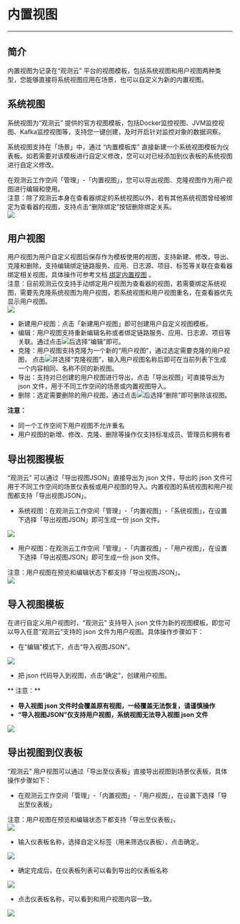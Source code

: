 # 内置视图
---


## 简介

内置视图为记录在“观测云” 平台的视图模板，包括系统视图和用户视图两种类型，您能够直接将系统视图应用在场景，也可以自定义为新的内置视图。


## 系统视图

系统视图为“观测云” 提供的官方视图模板，包括Docker监控视图、JVM监控视图、Kafka监控视图等，支持您一键创建，及时开启针对监控对象的数据洞察。

系统视图支持在「场景」中，通过 “内置模板库” 直接新建一个系统视图模板为仪表板。如若需要对该模板进行自定义修改，您可以对已经添加到仪表板的系统视图进行自定义修改。

在观测云工作空间「管理」-「内置视图」，您可以导出视图、克隆视图作为用户视图进行编辑和使用。<br />注意：除了观测云本身在查看器绑定的系统视图以外，若有其他系统视图曾经被绑定为查看器的视图，支持点击“删除绑定”按钮删除绑定关系。<br />![](../img/4.view_1.png)


## 用户视图

用户视图为用户自定义视图后保存作为模板使用的视图，支持新建、修改，导出、克隆和删除，支持编辑绑定链路服务、应用、日志源、项目、标签等关联在查看器绑定相关视图，具体操作可参考文档 [绑定内置视图](../../scene/built-in-view/bind-view.md) 。<br />注意：目前观测云仅支持手动绑定用户视图为查看器的视图，若需要绑定系统视图，需要先克隆系统视图为用户视图，若系统视图和用户视图重名，在查看器优先显示用户视图。<br />![](../img/4.view_3.png)

- 新建用户视图：点击「新建用户视图」即可创建用户自定义视图模板。
- 编辑：用户视图支持重新编辑名称或者绑定链路服务、应用、日志源、项目等关联。通过点击![](../img/image.png)后选择“编辑”即可。
- 克隆：用户视图支持克隆为一个新的“用户视图”，通过选定需要克隆的用户视图， 点击![](../img/image.png)并选择“克隆视图”，输入用户视图名称后即可在当前列表下生成一个内容相同、名称不同的新视图。
- 导出：支持对已创建的用户视图进行导出，点击「导出视图」可直接导出为 json 文件，用于不同工作空间的场景或内置视图导入。
- 删除：选定需要删除的用户视图，通过点击![](../img/image.png)后选择“删除”即可删除该视图。

**注意：**

- 同一个工作空间下用户视图不允许重名
- 用户视图的新增、修改、克隆、删除等操作仅支持标准成员、管理员和拥有者


## 导出视图模板

“观测云” 可以通过「导出视图JSON」直接导出为 json 文件，导出的 json 文件可用于不同工作空间的场景仪表板或用户视图的导入。内置视图的系统视图和用户视图都支持「导出视图JSON」。

- 系统视图：在观测云工作空间「管理」-「内置视图」-「系统视图」，在设置下选择「导出视图JSON」即可生成一份 json 文件。

![](../img/3.view_2.png)

- 用户视图：在观测云工作空间「管理」-「内置视图」-「用户视图」，在设置下选择「导出视图JSON」即可生成一份 json 文件。

注意：用户视图在预览和编辑状态下都支持「导出视图JSON」。<br />![](../img/3.view_3.png)


## 导入视图模板

在进行自定义用户视图时，“观测云” 支持导入 json 文件为新的视图模板，即您可以导入任意“观测云”支持的 json 文件为用户视图。具体操作步骤如下：

- 在“编辑”模式下，点击“导入视图JSON”。

![](../img/3.view_4.png)

- 把 json 代码导入到视图，点击“确定”，创建用户视图。

**       注意：**

   - **导入视图 json 文件时会覆盖原有视图，一经覆盖无法恢复，请谨慎操作**
   - **“导入视图JSON”仅支持用户视图，系统视图无法导入视图 json 文件**

![](../img/3.view_5.png)

## 导出视图到仪表板

“观测云” 用户视图可以通过「导出至仪表板」直接导出视图到场景仪表板，具体操作步骤如下：

- 在观测云工作空间「管理」-「内置视图」-「用户视图」，在设置下选择「导出至仪表板」

注意：用户视图在预览和编辑状态下都支持「导出至仪表板」。<br />![](../img/3.view_3.png)

- 输入仪表板名称，选择自定义标签（用来筛选仪表板），点击确定。

![](../img/3.view_6.png)

- 确定完成后，在仪表板列表可以看到导出的仪表板名称

![](../img/3.view_8.png)

- 点击仪表板名称，可以看到和用户视图内容一致。

![](../img/3.view_7.png)



